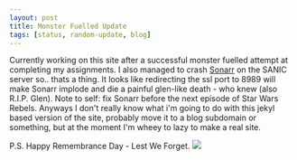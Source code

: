 ```yaml
---
layout: post
title: Monster Fuelled Update
tags: [status, random-update, blog]
---
```


Currently working on this site after a successful monster fuelled attempt at completing my assignments. I also managed to crash [Sonarr](https://sonarr.tv) on the SANIC server so.. thats a thing. It looks like redirecting the ssl port to 8989 will make Sonarr implode and die a painful glen-like death - who knew (also R.I.P. Glen). Note to self: fix Sonarr before the next episode of Star Wars Rebels. Anyways I don't really know what i'm going to do with this jekyl based version of the site, probably move it to a blog subdomain or something, but at the moment I'm wheey to lazy to make a real site.

P.S. Happy Remembrance Day - Lest We Forget. <img src="http://www.legion.ca/wp-content/uploads/2013/11/Poppy_2COL-250x245.png">

